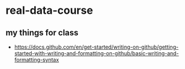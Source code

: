 # real-data-course
## my things for class

- https://docs.github.com/en/get-started/writing-on-github/getting-started-with-writing-and-formatting-on-github/basic-writing-and-formatting-syntax
